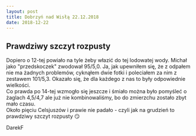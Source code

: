 ```yaml
---
layout: post
title: Dobrzyń nad Wisłą 22.12.2018
date: 2018-12-22
---
```


## Prawdziwy szczyt rozpusty 

Dopiero o 12-tej powiało na tyle żeby włazić do tej lodowatej wody. Michał jako "przedskoczek" zwodował 95/5,0.
Ja, jak upewniłem się, że z odpałem nie ma żadnych problemów, cyknąłem dwie fotki i poleciałem za nim z zestawem 101/5,3.
Okazało się, że dla każdego z nas to były odpowiednie wielkości.  
Co prawda po 14-tej wzmogło się jeszcze i śmiało można było pomyśleć o żaglach 4,5/4,7 ale już nie kombinowaliśmy,
bo do zmierzchu zostało zbyt mało czasu.  
Około pięciu Celsjuszów i prawie nie padało - czyli jak na grudzień to prawdziwy szczyt rozpusty :smirk:  

DarekF  
